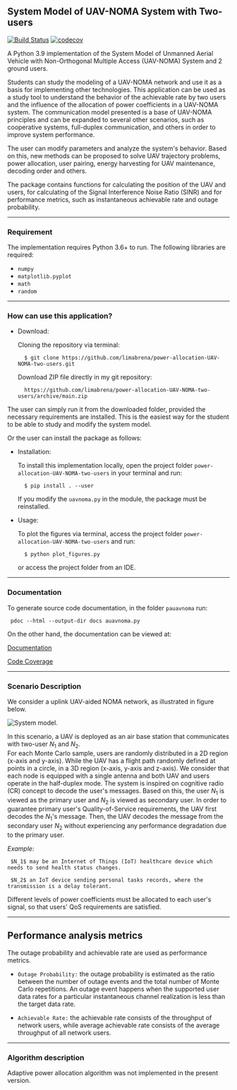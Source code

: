 ## System Model of UAV-NOMA System with Two-users
[![Build Status](https://travis-ci.org/limabrena/power-allocation-UAV-NOMA-two-users.svg?branch=main)](https://travis-ci.org/github/limabrena/power-allocation-UAV-NOMA-two-users)
[![codecov](https://codecov.io/gh/limabrena/power-allocation-UAV-NOMA-two-users/branch/main/graph/badge.svg?token=H5W453JPYU)](https://codecov.io/gh/limabrena/power-allocation-UAV-NOMA-two-users) 


A Python 3.9 implementation of the System Model of Unmanned Aerial Vehicle with Non-Orthogonal Multiple Access (UAV-NOMA) System and 2 ground users.

Students can study the modeling of a UAV-NOMA network and use it as a basis for implementing other technologies. This application can be used as a study tool to understand the  behavior of the achievable rate by two users and the influence of the allocation of power coefficients in a UAV-NOMA system. The communication model presented is a base of UAV-NOMA principles and can be expanded to several other scenarios, such as cooperative systems, full-duplex communication,  and others in order to improve system performance.
		
The user can modify parameters and analyze the system's behavior. Based on this, new methods can be proposed to solve UAV trajectory problems, power allocation, user pairing, energy harvesting for UAV maintenance, decoding order and others.

The package contains functions for calculating the position of the UAV and users, for calculating of the Signal Interference Noise Ratio (SINR) and for performance metrics, such as instantaneous achievable rate and outage probability.


---------------------------------
### Requirement

The implementation requires Python 3.6+ to run.
The following libraries are required:

 - `numpy` 
 - `matplotlib.pyplot`
 - `math`
 - `random`

-------------------------
### How can use this application? 


- Download:

    Cloning the repository via terminal:
	 
		$ git clone https://github.com/limabrena/power-allocation-UAV-NOMA-two-users.git

		
    Download ZIP file directly in my git repository:
	 
	    https://github.com/limabrena/power-allocation-UAV-NOMA-two-users/archive/main.zip
		

The user can simply run it from the downloaded folder, provided the necessary requirements are installed. This is the easiest way for the student to be able to study and modify the system model.

Or the user can install the package as follows:
- Installation:
	
	To install this implementation locally, open the project folder `power-allocation-UAV-NOMA-two-users` in your terminal and run:

		$ pip install . --user
		
	If you modify the `uavnoma.py` in the module, the package must be reinstalled.
	
	 
- Usage: 
    
	To plot the figures via terminal, access the project folder `power-allocation-UAV-NOMA-two-users` and run:
	
		$ python plot_figures.py
		
	or access the project folder from an IDE.
	
----------------
### Documentation

To generate source code documentation, in the folder `pauavnoma` run: 
	
	 pdoc --html --output-dir docs auavnoma.py
		
	 
On the other hand, the documentation can be viewed at:

[Documentation](https://limabrena.github.io/pauavnoma/docs/uavnoma.html)

[Code Coverage](https://limabrena.github.io/pauavnoma/htmlcov/index.html)
 
----------------

### Scenario Description


We consider a uplink UAV-aided NOMA network, as illustrated in figure below. 

![System model.](figures/UAV_system_model.png)

In this scenario, a UAV is deployed as an air base station that communicates with two-user $N_1$ and $N_2$.  
For each Monte Carlo sample, users are randomly distributed in a 2D region (x-axis and y-axis). 
While the UAV has a flight path randomly defined at points in a circle, in a 3D region (x-axis, y-axis and z-axis).
We consider that each node is equipped with a single antenna and both UAV and users operate in the half-duplex mode.
The system is inspired on cognitive radio (CR) concept to decode the user's messages.
Based on this, the user $N_1$ is viewed as the primary user and $N_2$ is viewed as secondary user.
In order to guarantee primary user's Quality-of-Service requirements, the UAV first decodes the $N_1$'s message.
Then, the UAV decodes the message from the secondary user $N_2$ without experiencing any performance degradation due to the primary user.

*Example:*

	 $N_1$ may be an Internet of Things (IoT) healthcare device which needs to send health status changes.

	 $N_2$ an IoT device sending personal tasks records, where the transmission is a delay tolerant.

Different levels of power coefficients must be allocated to each user's signal, so that users' QoS requirements are satisfied.


 
-------------------------------
## Performance analysis metrics
The outage probability and achievable rate are used as performance metrics. 

- `Outage Probability:` the outage probability is estimated as the ratio between the number of outage events and 
   the total number of Monte Carlo repetitions. An outage event happens when the supported user data rates for a particular 
   instantaneous channel realization is less than the target data rate. 
   
- `Achievable Rate:` the achievable rate consists of the throughput of network users, while average achievable rate 
   consists of the average throughput of all network users.
   
-------------------------
### Algorithm description


Adaptive power allocation algorithm was not implemented in the present version.

